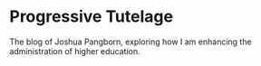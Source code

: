 # Progressive Tutelage

The blog of Joshua Pangborn, exploring how I am enhancing the administration of higher education.